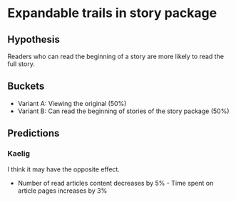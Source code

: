 # Expandable trails in story package

## Hypothesis

Readers who can read the beginning of a story are more likely to read
the full story.

## Buckets

- Variant A: Viewing the original (50%)
- Variant B: Can read the beginning of stories of the story package (50%)

## Predictions

### Kaelig

I think it may have the opposite effect.

- Number of read articles content decreases by 5% - Time spent on
article pages increases by 3%